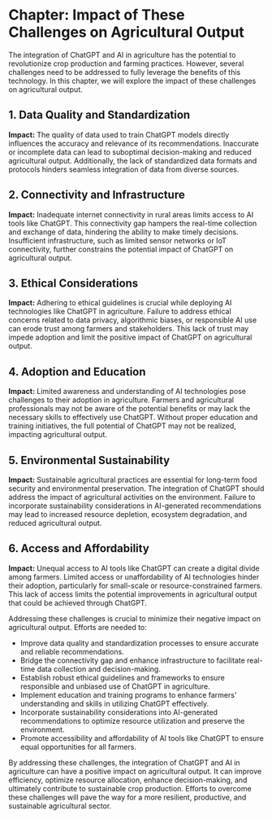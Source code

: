 Chapter: Impact of These Challenges on Agricultural Output
==========================================================

The integration of ChatGPT and AI in agriculture has the potential to revolutionize crop production and farming practices. However, several challenges need to be addressed to fully leverage the benefits of this technology. In this chapter, we will explore the impact of these challenges on agricultural output.

**1. Data Quality and Standardization**
---------------------------------------

**Impact:** The quality of data used to train ChatGPT models directly influences the accuracy and relevance of its recommendations. Inaccurate or incomplete data can lead to suboptimal decision-making and reduced agricultural output. Additionally, the lack of standardized data formats and protocols hinders seamless integration of data from diverse sources.

**2. Connectivity and Infrastructure**
--------------------------------------

**Impact:** Inadequate internet connectivity in rural areas limits access to AI tools like ChatGPT. This connectivity gap hampers the real-time collection and exchange of data, hindering the ability to make timely decisions. Insufficient infrastructure, such as limited sensor networks or IoT connectivity, further constrains the potential impact of ChatGPT on agricultural output.

**3. Ethical Considerations**
-----------------------------

**Impact:** Adhering to ethical guidelines is crucial while deploying AI technologies like ChatGPT in agriculture. Failure to address ethical concerns related to data privacy, algorithmic biases, or responsible AI use can erode trust among farmers and stakeholders. This lack of trust may impede adoption and limit the positive impact of ChatGPT on agricultural output.

**4. Adoption and Education**
-----------------------------

**Impact:** Limited awareness and understanding of AI technologies pose challenges to their adoption in agriculture. Farmers and agricultural professionals may not be aware of the potential benefits or may lack the necessary skills to effectively use ChatGPT. Without proper education and training initiatives, the full potential of ChatGPT may not be realized, impacting agricultural output.

**5. Environmental Sustainability**
-----------------------------------

**Impact:** Sustainable agricultural practices are essential for long-term food security and environmental preservation. The integration of ChatGPT should address the impact of agricultural activities on the environment. Failure to incorporate sustainability considerations in AI-generated recommendations may lead to increased resource depletion, ecosystem degradation, and reduced agricultural output.

**6. Access and Affordability**
-------------------------------

**Impact:** Unequal access to AI tools like ChatGPT can create a digital divide among farmers. Limited access or unaffordability of AI technologies hinder their adoption, particularly for small-scale or resource-constrained farmers. This lack of access limits the potential improvements in agricultural output that could be achieved through ChatGPT.

Addressing these challenges is crucial to minimize their negative impact on agricultural output. Efforts are needed to:

* Improve data quality and standardization processes to ensure accurate and reliable recommendations.
* Bridge the connectivity gap and enhance infrastructure to facilitate real-time data collection and decision-making.
* Establish robust ethical guidelines and frameworks to ensure responsible and unbiased use of ChatGPT in agriculture.
* Implement education and training programs to enhance farmers' understanding and skills in utilizing ChatGPT effectively.
* Incorporate sustainability considerations into AI-generated recommendations to optimize resource utilization and preserve the environment.
* Promote accessibility and affordability of AI tools like ChatGPT to ensure equal opportunities for all farmers.

By addressing these challenges, the integration of ChatGPT and AI in agriculture can have a positive impact on agricultural output. It can improve efficiency, optimize resource allocation, enhance decision-making, and ultimately contribute to sustainable crop production. Efforts to overcome these challenges will pave the way for a more resilient, productive, and sustainable agricultural sector.
